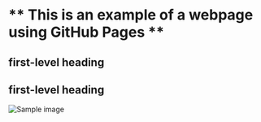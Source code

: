 # ** This is an example of a webpage using GitHub Pages **

## first-level heading

## first-level heading
![Sample image](/assets/img/image.jpg)
